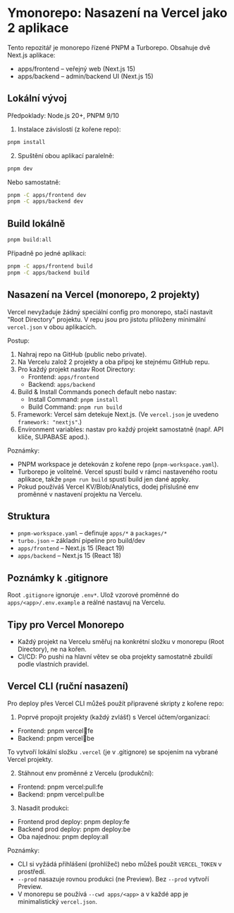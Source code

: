 # Ymonorepo: Nasazení na Vercel jako 2 aplikace

Tento repozitář je monorepo řízené PNPM a Turborepo. Obsahuje dvě Next.js aplikace:

- apps/frontend – veřejný web (Next.js 15)
- apps/backend – admin/backend UI (Next.js 15)

## Lokální vývoj

Předpoklady: Node.js 20+, PNPM 9/10

1) Instalace závislostí (z kořene repo):

```bash
pnpm install
```

2) Spuštění obou aplikací paralelně:

```bash
pnpm dev
```

Nebo samostatně:

```bash
pnpm -C apps/frontend dev
pnpm -C apps/backend dev
```

## Build lokálně

```bash
pnpm build:all
```

Případně po jedné aplikaci:

```bash
pnpm -C apps/frontend build
pnpm -C apps/backend build
```

## Nasazení na Vercel (monorepo, 2 projekty)

Vercel nevyžaduje žádný speciální config pro monorepo, stačí nastavit "Root Directory" projektu. V repu jsou pro jistotu přiloženy minimální `vercel.json` v obou aplikacích.

Postup:

1. Nahraj repo na GitHub (public nebo private).
2. Na Vercelu založ 2 projekty a oba připoj ke stejnému GitHub repu.
3. Pro každý projekt nastav Root Directory:
   - Frontend: `apps/frontend`
   - Backend: `apps/backend`
4. Build & Install Commands ponech default nebo nastav:
   - Install Command: `pnpm install`
   - Build Command: `pnpm run build`
5. Framework: Vercel sám detekuje Next.js. (Ve `vercel.json` je uvedeno `framework: "nextjs"`.)
6. Environment variables: nastav pro každý projekt samostatně (např. API klíče, SUPABASE apod.).

Poznámky:
- PNPM workspace je detekován z kořene repo (`pnpm-workspace.yaml`).
- Turborepo je volitelné. Vercel spustí build v rámci nastaveného rootu aplikace, takže `pnpm run build` spustí build jen dané appky.
- Pokud používáš Vercel KV/Blob/Analytics, dodej příslušné env proměnné v nastavení projektu na Vercelu.

## Struktura

- `pnpm-workspace.yaml` – definuje `apps/*` a `packages/*`
- `turbo.json` – základní pipeline pro build/dev
- `apps/frontend` – Next.js 15 (React 19)
- `apps/backend` – Next.js 15 (React 18)

## Poznámky k .gitignore

Root `.gitignore` ignoruje `.env*`. Ulož vzorové proměnné do `apps/<app>/.env.example` a reálné nastavuj na Vercelu.

## Tipy pro Vercel Monorepo

- Každý projekt na Vercelu směřuj na konkrétní složku v monorepu (Root Directory), ne na kořen.
- CI/CD: Po pushi na hlavní větev se oba projekty samostatně zbuildí podle vlastních pravidel.


## Vercel CLI (ruční nasazení)

Pro deploy přes Vercel CLI můžeš použít připravené skripty z kořene repo:

1) Poprvé propojit projekty (každý zvlášť) s Vercel účtem/organizací:

- Frontend:
  pnpm vercel:link:fe
- Backend:
  pnpm vercel:link:be

To vytvoří lokální složku `.vercel` (je v .gitignore) se spojením na vybrané Vercel projekty.

2) Stáhnout env proměnné z Vercelu (produkční):

- Frontend:
  pnpm vercel:pull:fe
- Backend:
  pnpm vercel:pull:be

3) Nasadit produkci:

- Frontend prod deploy:
  pnpm deploy:fe
- Backend prod deploy:
  pnpm deploy:be
- Oba najednou:
  pnpm deploy:all

Poznámky:
- CLI si vyžádá přihlášení (prohlížeč) nebo můžeš použít `VERCEL_TOKEN` v prostředí.
- `--prod` nasazuje rovnou produkci (ne Preview). Bez `--prod` vytvoří Preview.
- V monorepu se používá `--cwd apps/<app>` a v každé app je minimalistický `vercel.json`.
